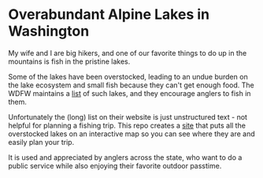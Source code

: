 # Overabundant Alpine Lakes in Washington

My wife and I are big hikers, and one of our favorite things to do up in the mountains is fish in the pristine lakes.

Some of the lakes have been overstocked, leading to an undue burden on the lake ecosystem
and small fish because they can't get enough food.
The WDFW maintains a <a href="https://wdfw.wa.gov/fishing/locations/high-lakes/overabundant">list</a>
of such lakes, and they encourage anglers to fish in them.

Unfortunately the (long) list on their website is just unstructured text - not helpful for planning a fishing trip.
This repo creates a <a href="https://field-cady.github.io/overabundant_lakes/">site</a>
that puts all the overstocked lakes on an interactive map so you can see where they are and easily plan your trip.

It is used and appreciated by anglers across the state, who want to do a public service while
also enjoying their favorite outdoor passtime.

